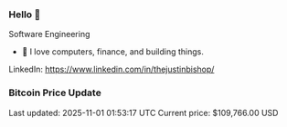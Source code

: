 ### Hello 🤙  

Software Engineering

- 🔭 I love computers, finance, and building things.
  
LinkedIn: https://www.linkedin.com/in/thejustinbishop/  




































































































































































































































































































































































































































































































































































































































































































































































































































































































































































































































































































































































































































































































### Bitcoin Price Update
Last updated: 2025-11-01 01:53:17 UTC
Current price: $109,766.00 USD
